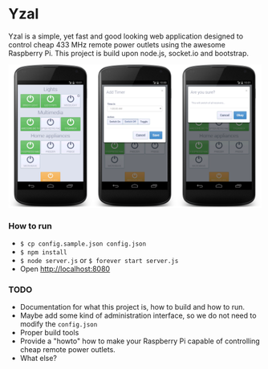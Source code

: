 Yzal
=========

Yzal is a simple, yet fast and good looking web application designed to control cheap 433 MHz remote power outlets using the awesome Raspberry Pi. This project is build upon node.js, socket.io and bootstrap.

![yzal-node on a mobile device](https://github.com/cwildfoerster/yzal-node/raw/master/screenshot.png)

### How to run
* `$ cp config.sample.json config.json`
* `$ npm install`
* `$ node server.js` or `$ forever start server.js`
* Open [http://localhost:8080](http://localhost:8080)

### TODO
* Documentation for what this project is, how to build and how to run.
* Maybe add some kind of administration interface, so we do not need to modify the `config.json`
* Proper build tools
* Provide a "howto" how to make your Raspberry Pi capable of controlling cheap remote power outlets.
* What else?
